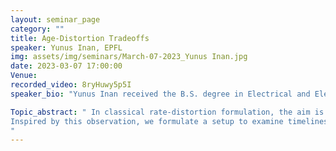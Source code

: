 ```yaml
---
layout: seminar_page
category: ""
title: Age-Distortion Tradeoffs
speaker: Yunus Inan, EPFL
img: assets/img/seminars/March-07-2023_Yunus Inan.jpg
date: 2023-03-07 17:00:00 
Venue: 
recorded_video: 8ryHuwy5p5I
speaker_bio: "Yunus Inan received the B.S. degree in Electrical and Electronics Engineering from Bilkent University, Ankara, in 2018. He is currently pursuing the Ph.D. degree in computer and communication sciences under the supervision of Prof. Emre Telatar, in the Information Theory Laboratory (LTHI) at EPFL, Switzerland. His research interests are in communication and information theories."

Topic_abstract: " In classical rate-distortion formulation, the aim is to represent a source with a fidelity criterion given a rate constraint. This fidelity criterion is measured with a distortion metric that assigns costs to misrepresented symbols in the reconstruction. It is known that the best rate-distortion tradeoff can be achieved at large blocklengths. However, this implies that the reconstruction is received late. Therefore, timely reconstruction of the source is an aspect not directly addressed in classical rate-distortion theory. 
Inspired by this observation, we formulate a setup to examine timeliness-vs-distortion tradeoff: We consider a discrete-time model where each packet has a cost of not being sent depending on its content. The model consists of a sender-receiver pair, where the packet rate is limited by an external scheduler. Whenever the sender is allowed by the scheduler to send a packet, it must choose a packet from the past. At one extreme, if the sender always sends the freshest packet, valuable content may be discarded. At the other extreme, if the sender tries to send each and every packet, the cost is zero but the timeliness deteriorates. Thus there is a tradeoff between the cost and timeliness and we seek the optimal tradeoff when the sender is confined to packet-based strategies. We show that the optimal tradeoff can be attained with finite-memory strategies and we devise an efficient algorithm to find these optimal strategies. Lastly, we show that allowing coding across packets significantly improves the packet-based strategies when payloads are small.
"
---
```


